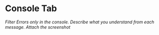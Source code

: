 # Console Tab
_Filter Errors only in the console. Describe what you understand from each message. Attach the screenshot_

